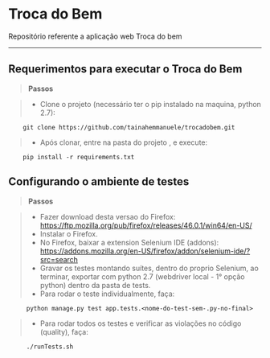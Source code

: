 Troca do Bem
===================

Repositório referente a aplicação web Troca do bem

----------

Requerimentos para executar o Troca do Bem
-------------
> **Passos**

> - Clone o projeto (necessário ter o pip instalado na maquina, python 2.7):

        git clone https://github.com/tainahemmanuele/trocadobem.git

> - Após clonar, entre na pasta do projeto , e execute:

        pip install -r requirements.txt 


Configurando o ambiente de testes
-------------
> **Passos**

> - Fazer download desta versao do Firefox: https://ftp.mozilla.org/pub/firefox/releases/46.0.1/win64/en-US/
> - Instalar o Firefox.
> - No Firefox, baixar a extension Selenium IDE (addons): https://addons.mozilla.org/en-US/firefox/addon/selenium-ide/?src=search
> - Gravar os testes montando suítes, dentro do proprio Selenium, ao terminar, exportar com python 2.7 (webdriver local - 1° opção python) dentro da pasta de tests.
> - Para rodar o teste individualmente, faça:

         python manage.py test app.tests.<nome-do-test-sem-.py-no-final>

> - Para rodar todos os testes e verificar as violações no código (quality), faça:

         ./runTests.sh 
